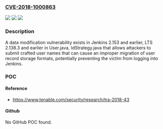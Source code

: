 ### [CVE-2018-1000863](https://cve.mitre.org/cgi-bin/cvename.cgi?name=CVE-2018-1000863)
![](https://img.shields.io/static/v1?label=Product&message=n%2Fa&color=blue)
![](https://img.shields.io/static/v1?label=Version&message=n%2Fa&color=blue)
![](https://img.shields.io/static/v1?label=Vulnerability&message=n%2Fa&color=brighgreen)

### Description

A data modification vulnerability exists in Jenkins 2.153 and earlier, LTS 2.138.3 and earlier in User.java, IdStrategy.java that allows attackers to submit crafted user names that can cause an improper migration of user record storage formats, potentially preventing the victim from logging into Jenkins.

### POC

#### Reference
- https://www.tenable.com/security/research/tra-2018-43

#### Github
No GitHub POC found.

